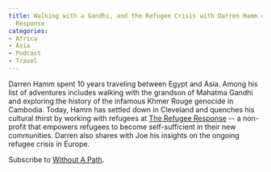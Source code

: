 ```yaml
---
title: Walking with a Gandhi, and the Refugee Crisis with Darren Hamm of the Refugee
  Response
categories:
- Africa
- Asia
- Podcast
- Travel
---
```


Darren Hamm spent 10 years traveling between Egypt and Asia. Among his list of adventures includes walking with the grandson of Mahatma Gandhi and exploring the history of the infamous Khmer Rouge genocide in Cambodia. Today, Hamm has settled down in Cleveland and quenches his cultural thirst by working with refugees at [The Refugee Response](http://therefugeeresponse.org/) -- a non-profit that empowers refugees to become self-sufficient in their new communities. Darren also shares with Joe his insights on the ongoing refugee crisis in Europe.

Subscribe to [Without A Path](https://itunes.apple.com/us/podcast/without-a-path/id1037475413?l=es&mt=2).

